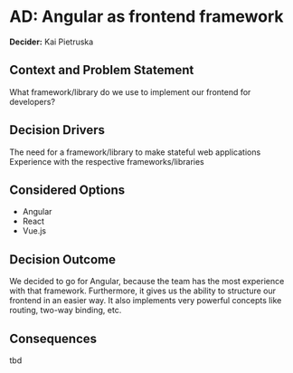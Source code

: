# AD: Angular as frontend framework
**Decider:** Kai Pietruska

## Context and Problem Statement
What framework/library do we use to implement our frontend for developers?

## Decision Drivers
The need for a framework/library to make stateful web applications
Experience with the respective frameworks/libraries

## Considered Options
- Angular
- React
- Vue.js

## Decision Outcome
We decided to go for Angular, because the team has the most experience with that framework. Furthermore, it gives us the ability to structure our frontend in an easier way. It also implements very powerful concepts like routing, two-way binding, etc.

## Consequences
tbd